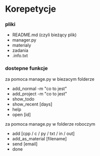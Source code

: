 # Korepetycje

### pliki

- README.md (czyli bieżący plik)
- manager.py
- materialy
- zadania
- .info.txt

### dostepne funkcje

za pomoca manage.py w biezacym folderze
- add_normal    -m "co to jest"
- add_project   -m "co to jest"
- show_todo
- show_recent [days]
- help
- open [id]

za pomoca manage.py w folderze roboczym
- add [cpp / c / py / txt / in / out]
- add_as_material [filename] 
- send [email]
- done
